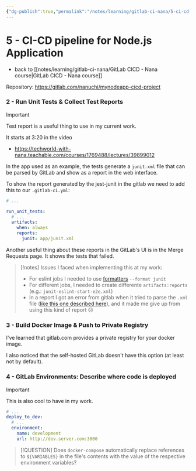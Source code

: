 ```yaml
---
{"dg-publish":true,"permalink":"/notes/learning/gitlab-ci-nana/5-ci-cd-pipeline-for-node-js-application/","dgHomeLink":true,"dgPassFrontmatter":false,"dgShowBacklinks":true,"dgShowLocalGraph":true}
---
```


# 5 - CI-CD pipeline for Node.js Application

- back to [[notes/learning/gitlab-ci-nana/GitLab CICD - Nana course|GitLab CICD - Nana course]]

Repository: <https://gitlab.com/nanuchi/mynodeapp-cicd-project>

### 2 - Run Unit Tests & Collect Test Reports

> [!IMPORTANT]
> Test report is a useful thing to use in my current work.
>
> It starts at 3:20 in the video

- <https://techworld-with-nana.teachable.com/courses/1769488/lectures/39899012>

In the app used as an example, the tests generate a `junit.xml` file that can be parsed by GitLab and show as a report in the web interface.

To show the report generated by the jest-junit in the gitlab we need to add this to our `.gitlab-ci.yml`:

```yaml
# ...

run_unit_tests:
  # ...
  artifacts:
    when: always
    reports:
      junit: app/junit.xml
```

Another useful thing about these reports in the GitLab's UI is in the Merge Requests page. It shows the tests that failed.

> [!notes]
> Issues I faced when implementing this at my work:
> - For eslint jobs I needed to use [formatters](https://eslint.org/docs/latest/user-guide/formatters/) `--format junit`
> - For different jobs, I needed to create differente `artifacts:reports` (e.g.: `junit-eslint-start-e2e.xml`)
> - In a report I got an error from gitlab when it tried to parse the `.xml` file ([like this one described here](https://stackoverflow.com/questions/23422316/xml-validation-error-entityref-expecting)), and it made me give up from using this kind of report ☹️


### 3 - Build Docker Image & Push to Private Registry

I've learned that gitlab.com provides a private registry for your docker image.

I also noticed that the self-hosted GitLab doesn't have this option (at least not by default).


### 4 - GitLab Environments: Describe where code is deployed

> [!IMPORTANT]
> This is also cool to have in my work.

```yaml
# ...
deploy_to_dev:
  # ...
  environment:
    name: development
    url: http://dev.server.com:3000
```

> [!QUESTION]
> Does `docker-compose` automatically replace references to `${VARIABLES}` in the file's contents with the value of the respective environment variables?

